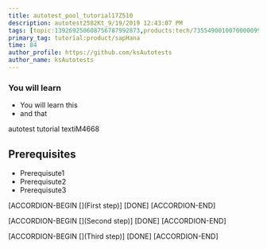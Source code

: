 ```yaml
---
title: autotest_pool_tutorial17Z510
description: autotest2582Kt_9/19/2019 12:43:07 PM
tags: [topic:139269250608756787992873,products:tech/73554900100700000996,tutorial:experience/advanced]
primary_tag: tutorial:product/sapHana
time: 84
author_profile: https://github.com/ksAutotests
author_name: ksAutotests
---
```

### You will learn
- You will learn this
- and that

autotest tutorial textiM4668

## Prerequisites
- Prerequisute1
- Prerequisute2
- Prerequisute3

[ACCORDION-BEGIN [](First step)]
[DONE]
[ACCORDION-END]

[ACCORDION-BEGIN [](Second step)]
[DONE]
[ACCORDION-END]

[ACCORDION-BEGIN [](Third step)]
[DONE]
[ACCORDION-END]

